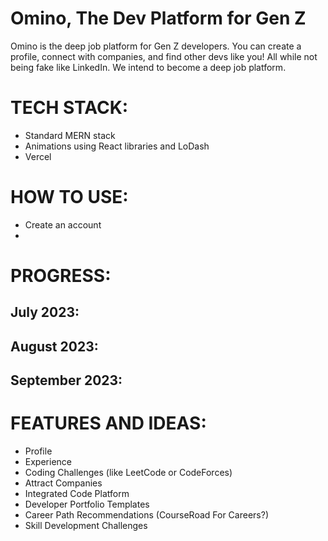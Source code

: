 # Omino, The Dev Platform for Gen Z
Omino is the deep job platform for Gen Z developers. You can create a profile, connect with companies, and find other devs like you! All while not being fake like LinkedIn. We intend to become a deep job platform. 

# TECH STACK:
* Standard MERN stack
* Animations using React libraries and LoDash
* Vercel

# HOW TO USE:
* Create an account
* 

# PROGRESS:
July 2023:
- 

August 2023:
-

September 2023:
-

# FEATURES AND IDEAS:
* Profile
* Experience
* Coding Challenges (like LeetCode or CodeForces)
* Attract Companies
* Integrated Code Platform
* Developer Portfolio Templates
* Career Path Recommendations (CourseRoad For Careers?)
* Skill Development Challenges
